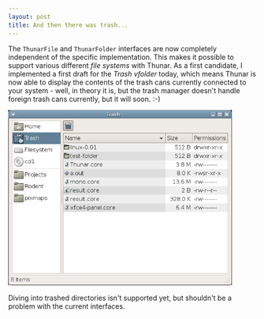 ```yaml
---
layout: post
title: And then there was trash...
---
```


The <code>ThunarFile</code> and <code>ThunarFolder</code> interfaces are now completely independent of the specific implementation. This makes it possible to support various different <i>file systems</i> with Thunar. As a first candidate, I implemented a first draft for the <i>Trash vfolder</i> today, which means Thunar is now able to display the contents of the trash cans currently connected to your system - well, in theory it is, but the trash manager doesn't handle foreign trash cans currently, but it will soon. :-)

<a href="/images/2005/thunar-trash-20050622.png"><img src="/images/2005/thunar-trash-20050622.png" width="90%" /></a>

Diving into trashed directories isn't supported yet, but shouldn't be a problem with the current interfaces.


